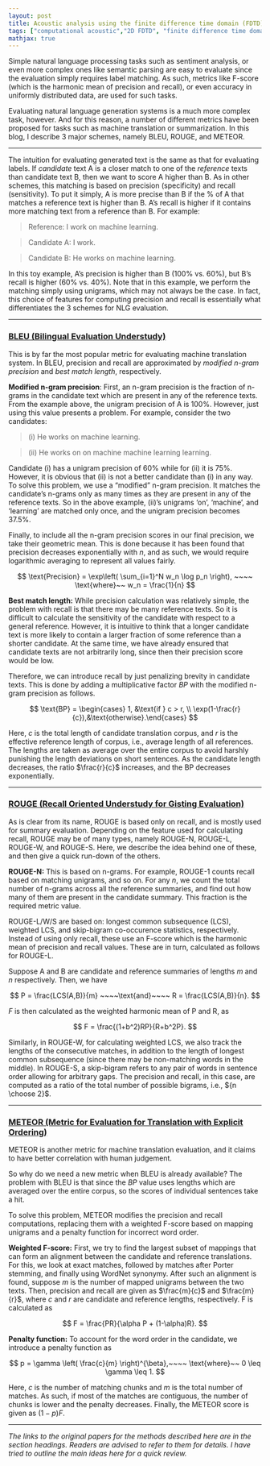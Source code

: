 ```yaml
---
layout: post
title: Acoustic analysis using the finite difference time domain (FDTD) method
tags: ["computational acoustic","2D FDTD", "finite difference time domain method"]
mathjax: true
---
```


Simple natural language processing tasks such as sentiment analysis, or even more complex ones like semantic parsing are easy to evaluate since the evaluation simply requires label matching. As such, metrics like F-score (which is the harmonic mean of precision and recall), or even accuracy in uniformly distributed data, are used for such tasks.

Evaluating natural language generation systems is a much more complex task, however. And for this reason, a number of different metrics have been proposed for tasks such as machine translation or summarization. In this blog, I describe 3 major schemes, namely BLEU, ROUGE, and METEOR.

*****

The intuition for evaluating generated text is the same as that for evaluating labels. If *candidate* text A is a closer match to one of the *reference* texts than candidate text B, then we want to score A higher than B. As in other schemes, this matching is based on precision (specificity) and recall (sensitivity). To put it simply, A is more precise than B if the % of A that matches a reference text is higher than B. A’s recall is higher if it contains more matching text from a reference than B. For example:

> Reference: I work on machine learning.

> Candidate A: I work.

> Candidate B: He works on machine learning.

In this toy example, A’s precision is higher than B (100% vs. 60%), but B’s recall is higher (60% vs. 40%). Note that in this example, we perform the matching simply using unigrams, which may not always be the case. In fact, this choice of features for computing precision and recall is essentially what differentiates the 3 schemes for NLG evaluation.

*****

### [BLEU (Bilingual Evaluation Understudy)](http://aclweb.org/anthology/P/P02/P02-1040.pdf)

This is by far the most popular metric for evaluating machine translation system. In BLEU, precision and recall are approximated by *modified n-gram precision* and *best match length*, respectively.

**Modified n-gram precision**: First, an n-gram precision is the fraction of n-grams in the candidate text which are present in any of the reference texts. From the example above, the unigram precision of A is 100%. However, just using this value presents a problem. For example, consider the two candidates:

> (i) He works on machine learning.

> (ii) He works on on machine machine learning learning.

Candidate (i) has a unigram precision of 60% while for (ii) it is 75%. However, it is obvious that (ii) is not a better candidate than (i) in any way. To solve this problem, we use a “modified” n-gram precision. It matches the candidate’s n-grams only as many times as they are present in any of the reference texts. So in the above example, (ii)’s unigrams ‘on’, ‘machine’, and ‘learning’ are matched only once, and the unigram precision becomes 37.5%.

Finally, to include all the n-gram precision scores in our final precision, we take their geometric mean. This is done because it has been found that precision decreases exponentially with *n*, and as such, we would require logarithmic averaging to represent all values fairly.

$$ \text{Precision} = \exp\left( \sum_{i=1}^N w_n \log p_n \right), ~~~~ \text{where}~~ w_n = \frac{1}{n} $$

**Best match length:** While precision calculation was relatively simple, the problem with recall is that there may be many reference texts. So it is difficult to calculate the sensitivity of the candidate with respect to a general reference. However, it is intuitive to think that a longer candidate text is more likely to contain a larger fraction of some reference than a shorter candidate. At the same time, we have already ensured that candidate texts are not arbitrarily long, since then their precision score would be low.

Therefore, we can introduce recall by just penalizing brevity in candidate texts. This is done by adding a multiplicative factor *BP* with the modified n-gram precision as follows.

$$ \text{BP} = \begin{cases} 1, &\text{if } c > r, \\ \exp(1-\frac{r}{c}),&\text{otherwise}.\end{cases} $$

Here, $c$ is the total length of candidate translation corpus, and $r$ is the effective reference length of corpus, i.e., average length of all references. The lengths are taken as average over the entire corpus to avoid harshly punishing the length deviations on short sentences. As the candidate length decreases, the ratio $\frac{r}{c}$ increases, and the BP decreases exponentially.

*****

### [ROUGE (Recall Oriented Understudy for Gisting Evaluation)](http://www.aclweb.org/anthology/W/W04/W04-1013.pdf)

As is clear from its name, ROUGE is based only on recall, and is mostly used for summary evaluation. Depending on the feature used for calculating recall, ROUGE may be of many types, namely ROUGE-N, ROUGE-L, ROUGE-W, and ROUGE-S. Here, we describe the idea behind one of these, and then give a quick run-down of the
others.

**ROUGE-N:** This is based on n-grams. For example, ROUGE-1 counts recall based on matching unigrams, and so on. For any $n$, we count the total number of n-grams across all the reference summaries, and find out how many of them are present in the candidate summary. This fraction is the required metric value.

ROUGE-L/W/S are based on: longest common subsequence (LCS), weighted LCS, and skip-bigram co-occurence statistics, respectively. Instead of using only recall, these use an F-score which is the harmonic mean of precision and recall values. These are in turn, calculated as follows for ROUGE-L.

Suppose A and B are candidate and reference summaries of lengths $m$ and $n$ respectively. Then, we have

$$ P = \frac{LCS(A,B)}{m} ~~~~\text{and}~~~~ R = \frac{LCS(A,B)}{n}. $$

$F$ is then calculated as the weighted harmonic mean of P and R, as

$$ F = \frac{(1+b^2)RP}{R+b^2P}. $$

Similarly, in ROUGE-W, for calculating weighted LCS, we also track the lengths of the consecutive matches, in addition to the length of longest common subsequence (since there may be non-matching words in the middle). In ROUGE-S, a skip-bigram refers to any pair of words in sentence order allowing for arbitrary gaps. The precision and recall, in this case, are computed as a ratio of the total number of possible bigrams, i.e., ${n \choose 2}$.

*****

### [METEOR (Metric for Evaluation for Translation with Explicit Ordering)](https://www.cs.cmu.edu/~alavie/METEOR/pdf/Banerjee-Lavie-2005-METEOR.pdf)

METEOR is another metric for machine translation evaluation, and it claims to have better correlation with human judgement.

So why do we need a new metric when BLEU is already available? The problem with BLEU is that since the *BP* value uses lengths which are averaged over the entire corpus, so the scores of individual sentences take a hit.

To solve this problem, METEOR modifies the precision and recall computations, replacing them with a weighted F-score based on mapping unigrams and a penalty function for incorrect word order.

**Weighted F-score:** First, we try to find the largest subset of mappings that can form an alignment between the candidate and reference translations. For this, we look at exact matches, followed by matches after Porter stemming, and finally using WordNet synonymy. After such an alignment is found, suppose $m$ is
the number of mapped unigrams between the two texts. Then, precision and recall are given as $\frac{m}{c}$ and $\frac{m}{r}$, where $c$ and $r$ are candidate and reference lengths, respectively. F is calculated as

$$ F = \frac{PR}{\alpha P + (1-\alpha)R}. $$

**Penalty function:** To account for the word order in the candidate, we introduce a penalty function as

$$ p = \gamma \left( \frac{c}{m} \right)^{\beta},~~~~ \text{where}~~ 0 \leq \gamma \leq 1. $$

Here, $c$ is the number of matching chunks and $m$ is the total number of matches. As such, if most of the matches are contiguous, the number of chunks is lower and the penalty decreases. Finally, the METEOR score is given as $(1-p)F$.

*****

*The links to the original papers for the methods described here are in the section headings. Readers are advised to refer to them for details. I have tried to outline the main ideas here for a quick review.*
